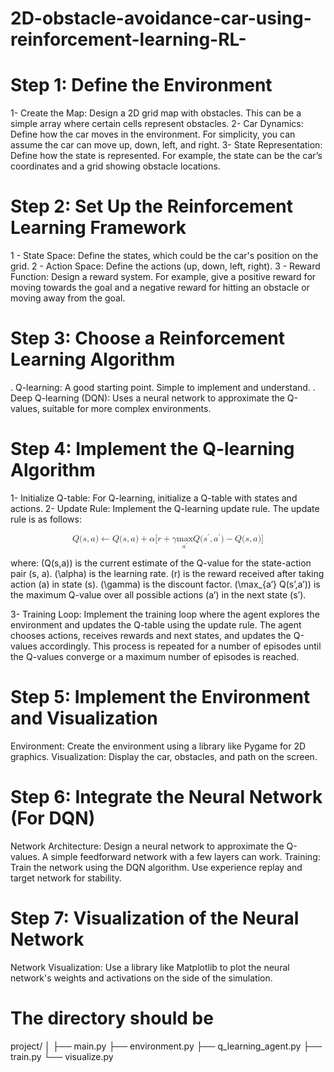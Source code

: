 # 2D-obstacle-avoidance-car-using-reinforcement-learning-RL-
# Step 1: Define the Environment
1- Create the Map: Design a 2D grid map with obstacles. This can be a simple array where certain cells represent obstacles.
2- Car Dynamics: Define how the car moves in the environment. For simplicity, you can assume the car can move up, down, left, and right.
3- State Representation: Define how the state is represented. For example, the state can be the car’s coordinates and a grid showing obstacle locations.

# Step 2: Set Up the Reinforcement Learning Framework
1 - State Space: Define the states, which could be the car's position on the grid.
2 - Action Space: Define the actions (up, down, left, right).
3 - Reward Function: Design a reward system. For example, give a positive reward for moving towards the goal and a negative reward for hitting an obstacle or moving away from the goal.

# Step 3: Choose a Reinforcement Learning Algorithm
 . Q-learning: A good starting point. Simple to implement and understand.
 . Deep Q-learning (DQN): Uses a neural network to approximate the Q-values, suitable for more complex environments.

 # Step 4: Implement the Q-learning Algorithm
1-  Initialize Q-table: For Q-learning, initialize a Q-table with states and actions.
2-  Update Rule: Implement the Q-learning update rule. The update rule is as follows:

<math xmlns="http://www.w3.org/1998/Math/MathML" display="block"><semantics><mrow><mi>Q</mi><mo stretchy="false">(</mo><mi>s</mi><mo separator="true">,</mo><mi>a</mi><mo stretchy="false">)</mo><mo>←</mo><mi>Q</mi><mo stretchy="false">(</mo><mi>s</mi><mo separator="true">,</mo><mi>a</mi><mo stretchy="false">)</mo><mo>+</mo><mi>α</mi><mo stretchy="false">[</mo><mi>r</mi><mo>+</mo><mi>γ</mi><munder><mrow><mi>max</mi><mo>⁡</mo></mrow><msup><mi>a</mi><mo mathvariant="normal" lspace="0em" rspace="0em">′</mo></msup></munder><mi>Q</mi><mo stretchy="false">(</mo><msup><mi>s</mi><mo mathvariant="normal" lspace="0em" rspace="0em">′</mo></msup><mo separator="true">,</mo><msup><mi>a</mi><mo mathvariant="normal" lspace="0em" rspace="0em">′</mo></msup><mo stretchy="false">)</mo><mo>−</mo><mi>Q</mi><mo stretchy="false">(</mo><mi>s</mi><mo separator="true">,</mo><mi>a</mi><mo stretchy="false">)</mo><mo stretchy="false">]</mo></mrow><annotation encoding="application/x-tex">Q(s,a) \leftarrow Q(s,a) + \alpha [r + \gamma \max_{a'} Q(s',a') - Q(s,a)]
</annotation></semantics></math>

where:
(Q(s,a)) is the current estimate of the Q-value for the state-action pair (s, a).
(\alpha) is the learning rate.
(r) is the reward received after taking action (a) in state (s).
(\gamma) is the discount factor.
(\max_{a’} Q(s’,a’)) is the maximum Q-value over all possible actions (a’) in the next state (s’).

3- Training Loop: Implement the training loop where the agent explores the environment and updates the Q-table using the update rule. The agent chooses actions, receives rewards and next states, and updates the Q-values accordingly. This process is repeated for a number of episodes until the Q-values converge or a maximum number of episodes is reached.

# Step 5: Implement the Environment and Visualization
Environment: Create the environment using a library like Pygame for 2D graphics.
Visualization: Display the car, obstacles, and path on the screen.
# Step 6: Integrate the Neural Network (For DQN)
Network Architecture: Design a neural network to approximate the Q-values. A simple feedforward network with a few layers can work.
Training: Train the network using the DQN algorithm. Use experience replay and target network for stability.

# Step 7: Visualization of the Neural Network
Network Visualization: Use a library like Matplotlib to plot the neural network's weights and activations on the side of the simulation.

# The directory should be
project/
│
├── main.py
├── environment.py
├── q_learning_agent.py
├── train.py
└── visualize.py




